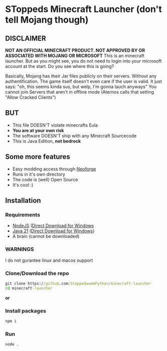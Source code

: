 # SToppeds Minecraft Launcher (don't tell Mojang though)
## DISCLAIMER
**NOT AN OFFICIAL MINECRAFT PRODUCT. NOT APPROVED BY OR ASSOCIATED WITH MOJANG OR MICROSOFT**
This is an minecraft launcher. But as you might see, you do not need to login into your microsoft account at the start. Do you see where this is going?

Basically, Mojang has their Jar files publicly on their servers. Without any authentification. The game itself doesn't even care if the user is valid. It just says: "oh, this seems kinda sus, but welp, I'm gonna lauch anyways"
You cannot join Servers that aren't in offline mode (Aternos calls that setting "Allow Cracked Clients")

## **BUT**
- This file DOESN'T violate minecrafts Eula
- **You are at your own risk**
- The software DOESN'T ship with any Minecraft Sourcecode
- This is Java Edition, **not bedrock**

## Some more features
- Easy modding access through [Neoforge](https://neoforged.net)
- Runs in it's own directory
- The code is (well) Open Source
- It's cool :)

## Installation
### Requirements
- [NodeJS](https://nodejs.org/en/download) ([Direct Download for Windows](https://nodejs.org/dist/v22.15.0/node-v22.15.0-x64.msi)
- [Java 21](https://www.oracle.com/de/java/technologies/downloads/#java21) ([Direct Download for Windows](https://download.oracle.com/java/21/latest/jdk-21_windows-x64_bin.exe))
- A brain (cannot be downloaded)
### WARNINGS
I do not gurantee linux and macos support
### Clone/Download the repo
```bat
git clone https://github.com/StoppedwummPython/minecraft-launcher
cd minecraft-launcher
```
**or**
### Install packages
```bat
npm i
```
### Run
```bat
node .
```

